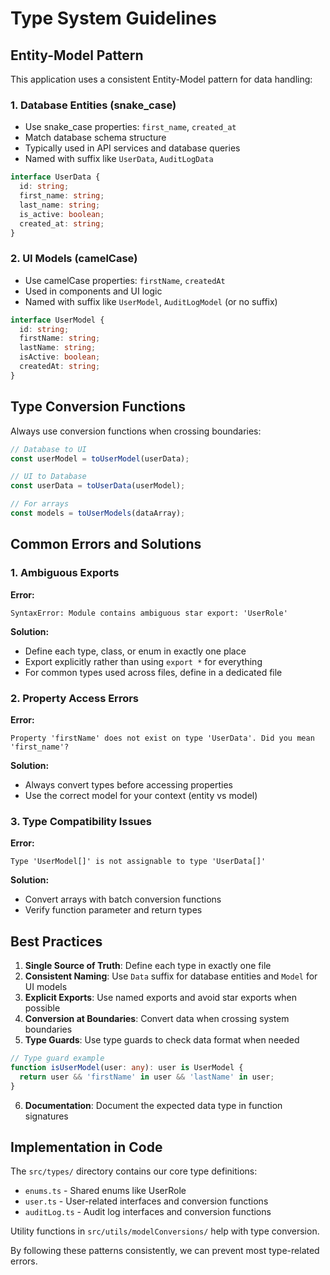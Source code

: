 
# Type System Guidelines

## Entity-Model Pattern

This application uses a consistent Entity-Model pattern for data handling:

### 1. Database Entities (snake_case)
- Use snake_case properties: `first_name`, `created_at`
- Match database schema structure
- Typically used in API services and database queries
- Named with suffix like `UserData`, `AuditLogData`

```typescript
interface UserData {
  id: string;
  first_name: string;
  last_name: string;
  is_active: boolean;
  created_at: string;
}
```

### 2. UI Models (camelCase)
- Use camelCase properties: `firstName`, `createdAt`
- Used in components and UI logic
- Named with suffix like `UserModel`, `AuditLogModel` (or no suffix)

```typescript
interface UserModel {
  id: string;
  firstName: string;
  lastName: string;
  isActive: boolean;
  createdAt: string;
}
```

## Type Conversion Functions

Always use conversion functions when crossing boundaries:

```typescript
// Database to UI
const userModel = toUserModel(userData);

// UI to Database
const userData = toUserData(userModel);

// For arrays
const models = toUserModels(dataArray);
```

## Common Errors and Solutions

### 1. Ambiguous Exports

**Error:**
```
SyntaxError: Module contains ambiguous star export: 'UserRole'
```

**Solution:**
- Define each type, class, or enum in exactly one place
- Export explicitly rather than using `export *` for everything
- For common types used across files, define in a dedicated file

### 2. Property Access Errors

**Error:**
```
Property 'firstName' does not exist on type 'UserData'. Did you mean 'first_name'?
```

**Solution:**
- Always convert types before accessing properties
- Use the correct model for your context (entity vs model)

### 3. Type Compatibility Issues

**Error:**
```
Type 'UserModel[]' is not assignable to type 'UserData[]'
```

**Solution:**
- Convert arrays with batch conversion functions
- Verify function parameter and return types

## Best Practices

1. **Single Source of Truth**: Define each type in exactly one file
2. **Consistent Naming**: Use `Data` suffix for database entities and `Model` for UI models
3. **Explicit Exports**: Use named exports and avoid star exports when possible
4. **Conversion at Boundaries**: Convert data when crossing system boundaries
5. **Type Guards**: Use type guards to check data format when needed

```typescript
// Type guard example
function isUserModel(user: any): user is UserModel {
  return user && 'firstName' in user && 'lastName' in user;
}
```

6. **Documentation**: Document the expected data type in function signatures

## Implementation in Code

The `src/types/` directory contains our core type definitions:
- `enums.ts` - Shared enums like UserRole
- `user.ts` - User-related interfaces and conversion functions
- `auditLog.ts` - Audit log interfaces and conversion functions

Utility functions in `src/utils/modelConversions/` help with type conversion.

By following these patterns consistently, we can prevent most type-related errors.
